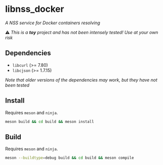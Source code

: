 # libnss_docker
*A NSS service for Docker containers resolving*

:warning: *This is a **toy** project and has not been intensely tested! Use at your own risk*

## Dependencies

- `libcurl` (>= 7.80)
- `libcjson` (>= 1.7.15)

*Note that older versions of the dependencies may work, but they have not been tested*

## Install

Requires `meson` and `ninja`.

```bash
meson build && cd build && meson install
```

## Build

Requires `meson` and `ninja`.

```bash
meson --buildtype=debug build && cd build && meson compile
```
